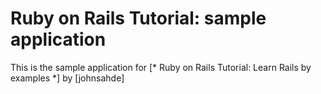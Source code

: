 # Ruby on Rails Tutorial: sample application

This is the sample application for [* Ruby on Rails Tutorial: Learn Rails by examples *] by [johnsahde]
